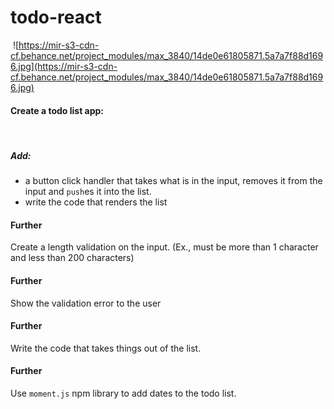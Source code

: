 # todo-react
​
![https://mir-s3-cdn-cf.behance.net/project_modules/max_3840/14de0e61805871.5a7a7f88d1696.jpg](https://mir-s3-cdn-cf.behance.net/project_modules/max_3840/14de0e61805871.5a7a7f88d1696.jpg)
​
#### Create a todo list app:
​
##### Add:
- a button click handler that takes what is in the input, removes it from the input and `push`es it into the list.
- write the code that renders the list
​
#### Further
Create a length validation on the input. (Ex., must be more than 1 character and less than 200 characters)
​
#### Further
Show the validation error to the user
​
#### Further
Write the code that takes things out of the list.
​
#### Further
Use `moment.js` npm library to add dates to the todo list.